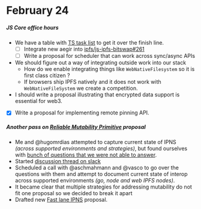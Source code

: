 # February 24

##### JS Core office hours

- We have a table with [TS task list][] to get it over the finish line.
  - [ ] Integrate new aegir into [ipfs/js-ipfs-bitswap#261][]
  - [ ] Write a proposal for scheduler that can work across sync/async APIs
- We should figure out a way of integrating outside work into our stack
  - How do we enable integrating things like `WebNativeFilesystem` so it is first class citizen ?
  - If browsers ship IPFS natively and it does not work with `WebNativeFileSystem` we create a competition.
- I should write a proposal illustrating that encrypted data support is essential for web3.
- [x] Write a proposal for implementing remote pinning API.

##### Another pass on [Reliable Mutability Primitive][] proposal

- Me and @hugomrdias attempted to capture current state of IPNS *(across supported environments and strategies)*, but found ourselves with [bunch of questions that we were not able to answer][].
- Started [discussion thread on slack][ipns discussion thread]
- Scheduled a call with @aschmahmann and @vasco to go over the questions with them and attempt to document current state of interop across supported environments  *(go, node and web IPFS nodes)*.
- It became clear that multiple strategies for addressing mutability do not fit one proposal so we decided to break it apart
- Drafted new [Fast lane IPNS][] proposal.







[ipfs/js-ipfs-bitswap#261]:https://github.com/ipfs/js-ipfs-bitswap/pull/261
[TS task list]:https://github.com/ipfs/js-ipfs/issues/2945
[Reliable resolution of human-readable names]:https://github.com/protocol/web3-dev-team/pull/42
[Reliable Mutability Primitive]:https://github.com/protocol/web3-dev-team/pull/19
[Fast lane IPNS]:https://hackmd.io/@gozala/fast-lane-ipns
[ipns discussion thread]:https://protocollabs.slack.com/archives/CDWAJ81FA/p1614201553046400
[bunch of questions that we were not able to answer]:https://hackmd.io/kKBphQ1xS1uBpwtfnnZfuA